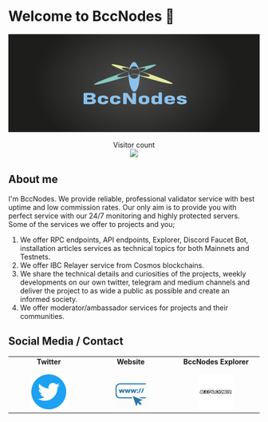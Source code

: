 # Welcome to BccNodes :wave:

<img src="banner.png">

<p align="center"> 
  Visitor count<br>
  <img src="https://profile-counter.glitch.me/berkcanode/count.svg" />
</p>

## About me

I'm BccNodes. We provide reliable, professional validator service with best uptime and low commission rates. Our only aim is to provide you with perfect service with our 24/7 monitoring and highly protected servers. Some of the services we offer to projects and you;

 1. We offer RPC endpoints, API endpoints, Explorer, Discord Faucet Bot, installation articles services as technical topics for both Mainnets and Testnets.
 2. We offer IBC Relayer service from Cosmos blockchains.
 3. We share the technical details and curiosities of the projects, weekly developments on our own twitter, telegram and medium channels and deliver the project to as wide a public as possible and create an informed society.
 4. We offer moderator/ambassador services for projects and their communities.





## Social Media / Contact

<table width="900px" align="center">
    <tbody>
        <tr valign="top">
            <td width="300px" align="center">
            <span><strong>Twitter</strong></span><br><br />
            <a href="https://twitter.com/bccnodes" target="_blank" rel="noopener noreferrer">
            <img height="70px" src="twitter.png">
            </td>
            <td width="300px" align="center">
            <span><strong>Website</strong></span><br><br />
            <a href="https://bccnodes.com/" target="_blank" rel="noopener noreferrer">
            <img height="70px" src="web.png">
            </td>
            <td width="300px" align="center">
            <span><strong>BccNodes Explorer</strong></span><br><br />
            <a href="https://explorer.bccnodes.com/" target="_blank" rel="noopener noreferrer">
            <img height="70px" src="exp (1).png">
            </td>
        </tr>
    </tbody>
</table>



